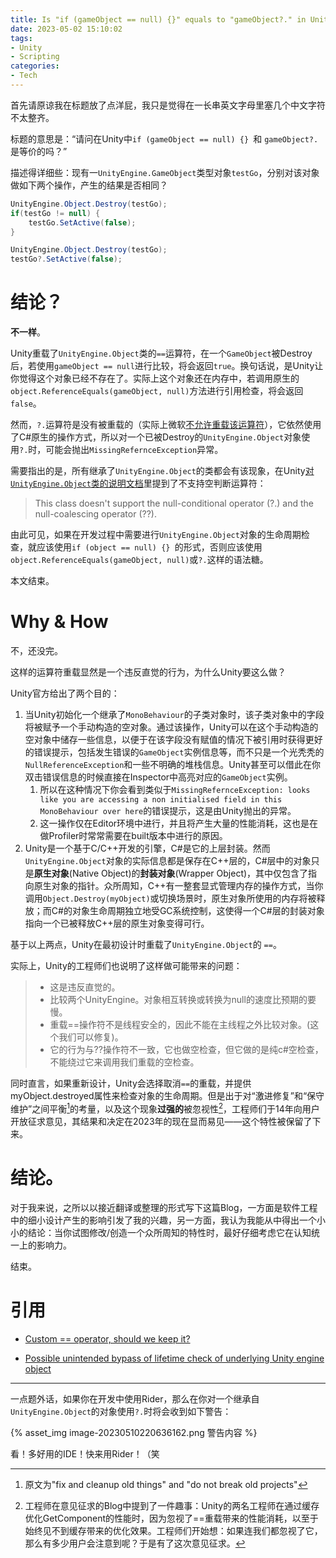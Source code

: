 ```yaml
---
title: Is "if (gameObject == null) {}" equals to "gameObject?." in Unity?
date: 2023-05-02 15:10:02
tags:
- Unity
- Scripting
categories:
- Tech
---
```




首先请原谅我在标题放了点洋屁，我只是觉得在一长串英文字母里塞几个中文字符不太整齐。

标题的意思是：“请问在Unity中```if (gameObject == null) {} ```和 ```gameObject?.``` 是等价的吗？”

<!--more-->

描述得详细些：现有一```UnityEngine.GameObject```类型对象```testGo```，分别对该对象做如下两个操作，产生的结果是否相同？

```c#
UnityEngine.Object.Destroy(testGo);
if(testGo != null) {
    testGo.SetActive(false);
}
```

```c#
UnityEngine.Object.Destroy(testGo);
testGo?.SetActive(false);
```

# 结论？

**不一样**。

Unity重载了```UnityEngine.Object```类的```==```运算符，在一个```GameObject```被Destroy后，若使用```gameObject == null```进行比较，将会返回```true```。换句话说，是Unity让你觉得这个对象已经不存在了。实际上这个对象还在内存中，若调用原生的```object.ReferenceEquals(gameObject, null)```方法进行引用检查，将会返回```false```。

然而，```?.```运算符是没有被重载的（实际上微软[不允许重载该运算符](https://learn.microsoft.com/en-us/dotnet/csharp/language-reference/operators/operator-overloading#non-overloadable-operators)），它依然使用了C#原生的操作方式，所以对一个已被Destroy的```UnityEngine.Object```对象使用```?.```时，可能会抛出```MissingRefernceException```异常。

需要指出的是，所有继承了```UnityEngine.Object```的类都会有该现象，在Unity[对```UnityEngine.Object```类的说明文档](https://docs.unity3d.com/ScriptReference/Object.html)里提到了不支持空判断运算符：

> This class doesn't support the null-conditional operator (?.) and the null-coalescing operator (??).

由此可见，如果在开发过程中需要进行```UnityEngine.Object```对象的生命周期检查，就应该使用```if (object == null) {} ```的形式，否则应该使用```object.ReferenceEquals(gameObject, null)```或```?.```这样的语法糖。

本文结束。

# Why & How

不，还没完。

这样的运算符重载显然是一个违反直觉的行为，为什么Unity要这么做？

Unity官方给出了两个目的：

1. 当Unity初始化一个继承了```MonoBehaviour```的子类对象时，该子类对象中的字段将被赋予一个手动构造的空对象。通过该操作，Unity可以在这个手动构造的空对象中储存一些信息，以便于在该字段没有赋值的情况下被引用时获得更好的错误提示，包括发生错误的```GameObject```实例信息等，而不只是一个光秃秃的```NullReferenceException```和一些不明确的堆栈信息。Unity甚至可以借此在你双击错误信息的时候直接在Inspector中高亮对应的```GameObject```实例。
   1. 所以在这种情况下你会看到类似于```MissingRefernceException: looks like you are accessing a non initialised field in this MonoBehaviour over here```的错误提示，这是由Unity抛出的异常。
   2. 这一操作仅在Editor环境中进行，并且将产生大量的性能消耗，这也是在做Profiler时常常需要在built版本中进行的原因。
2. Unity是一个基于C/C++开发的引擎，C#是它的上层封装。然而```UnityEngine.Object```对象的实际信息都是保存在C++层的，C#层中的对象只是**原生对象**(Native Object)的**封装对象**(Wrapper Object)，其中仅包含了指向原生对象的指针。众所周知，C++有一整套显式管理内存的操作方式，当你调用```Object.Destroy(myObject)```或切换场景时，原生对象所使用的内存将被释放；而C#的对象生命周期独立地受GC系统控制，这使得一个C#层的封装对象指向一个已被释放C++层的原生对象变得可行。

基于以上两点，Unity在最初设计时重载了```UnityEngine.Object```的 ```==```。

实际上，Unity的工程师们也说明了这样做可能带来的问题：

> - 这是违反直觉的。
> - 比较两个UnityEngine。对象相互转换或转换为null的速度比预期的要慢。
> - 重载==操作符不是线程安全的，因此不能在主线程之外比较对象。(这个我们可以修复)。
> - 它的行为与??操作符不一致，它也做空检查，但它做的是纯c#空检查，不能绕过它来调用我们重载的空检查。

同时直言，如果重新设计，Unity会选择取消```==```的重载，并提供myObject.destroyed属性来检查对象的生命周期。但是出于对“激进修复”和“保守维护”之间平衡[^1]的考量，以及这个现象**过强的**被忽视性[^2]，工程师们于14年向用户开放征求意见，其结果和决定在2023年的现在显而易见——这个特性被保留了下来。

# 结论。

对于我来说，之所以以接近翻译或整理的形式写下这篇Blog，一方面是软件工程中的细小设计产生的影响引发了我的兴趣，另一方面，我认为我能从中得出一个小小的结论：当你试图修改/创造一个众所周知的特性时，最好仔细考虑它在认知统一上的影响力。

结束。

# 引用

- [Custom == operator, should we keep it?](https://blog.unity.com/technology/custom-operator-should-we-keep-it)

- [Possible unintended bypass of lifetime check of underlying Unity engine object](https://github.com/JetBrains/resharper-unity/wiki/Possible-unintended-bypass-of-lifetime-check-of-underlying-Unity-engine-object)

-------

一点题外话，如果你在开发中使用Rider，那么在你对一个继承自```UnityEngine.Object```的对象使用```?.```时将会收到如下警告：

{% asset_img image-20230510220636162.png 警告内容 %}

看！多好用的IDE！快来用Rider！（笑



[^1]: 原文为&quot;fix and cleanup old things&quot; and &quot;do not break old projects&quot;
[^2]: 工程师在意见征求的Blog中提到了一件趣事：Unity的两名工程师在通过缓存优化GetComponent的性能时，因为忽视了==重载带来的性能消耗，以至于始终见不到缓存带来的优化效果。工程师们开始想：如果连我们都忽视了它，那么有多少用户会注意到呢？于是有了这次意见征求。